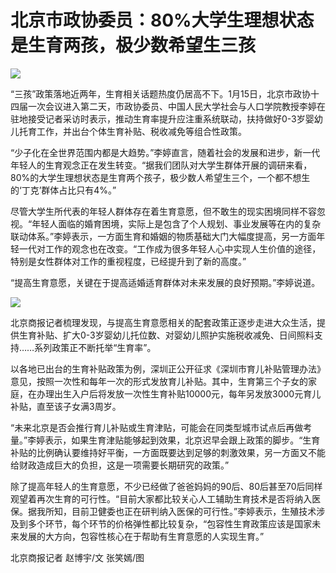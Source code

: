 # 北京市政协委员：80%大学生理想状态是生育两孩，极少数希望生三孩

![](https://inews.gtimg.com/newsapp_bt/0/15611754788/1000)

“三孩”政策落地近两年，生育相关话题热度仍居高不下。1月15日，北京市政协十四届一次会议进入第二天，市政协委员、中国人民大学社会与人口学院教授李婷在驻地接受记者采访时表示，推动生育率提升应注重系统联动，扶持做好0-3岁婴幼儿托育工作，并出台个体生育补贴、税收减免等组合性政策。

“少子化在全世界范围内都是大趋势。”李婷直言，随着社会的发展和进步，新一代年轻人的生育观念正在发生转变。“据我们团队对大学生群体开展的调研来看，80%的大学生理想状态是生育两个孩子，极少数人希望生三个，一个都不想生的‘丁克’群体占比只有4%。”

尽管大学生所代表的年轻人群体存在着生育意愿，但不敢生的现实困境同样不容忽视。“年轻人面临的婚育困境，实际上是包含了个人规划、事业发展等在内的复杂联动体系。”李婷表示，一方面生育和婚姻的物质基础大门大幅度提高，另一方面年轻一代对工作的观念也在改变。“工作成为很多年轻人心中实现人生价值的途径，特别是女性群体对工作的重视程度，已经提升到了新的高度。”

“提高生育意愿，关键在于提高适婚适育群体对未来发展的良好预期。”李婷说道。

![](https://inews.gtimg.com/newsapp_bt/0/15611754790/1000)

北京商报记者梳理发现，与提高生育意愿相关的配套政策正逐步走进大众生活，提供生育补贴、扩大0-3岁婴幼儿托位数、对婴幼儿照护实施税收减免、日间照料支持……系列政策正不断托举“生育率”。

以各地已出台的生育补贴政策为例，深圳正公开征求《深圳市育儿补贴管理办法》意见，按照一次性和每年一次的形式发放育儿补贴。其中，生育第三个子女的家庭，在办理出生入户后将发放一次性生育补贴10000元，每年另发放3000元育儿补贴，直至该子女满3周岁。

“未来北京是否会推行育儿补贴或生育津贴，可能会在同类型城市试点后再做考量。”李婷表示，如果生育津贴能够起到效果，北京迟早会跟上政策的脚步。“生育补贴的比例确认要维持好平衡，一方面既要达到足够的刺激效果，另一方面又不能给财政造成巨大的负担，这是一项需要长期研究的政策。”

除了提高年轻人的生育意愿，不少已经做了爸爸妈妈的90后、80后甚至70后同样观望着再次生育的可行性。“目前大家都比较关心人工辅助生育技术是否将纳入医保。据我所知，目前卫健委也正在研判纳入医保的可行性。”李婷表示，生殖技术涉及到多个环节，每个环节的价格弹性都比较复杂，“包容性生育政策应该是国家未来发展的大方向，包容性核心在于帮助有生育意愿的人实现生育。”

北京商报记者 赵博宇/文 张笑嫣/图

